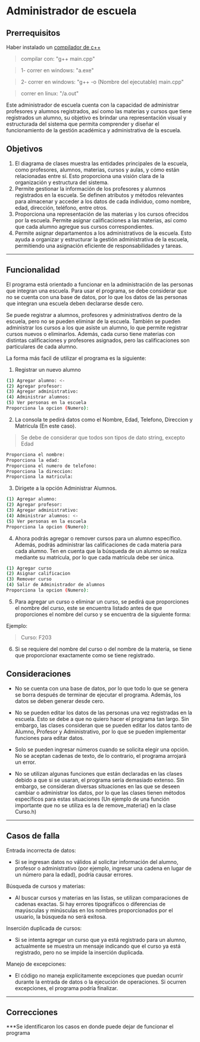 # Administrador de escuela
## Prerrequisitos
Haber instalado un [compilador de c++](https://sourceforge.net/projects/mingw/files/latest/download)

> compilar con: "g++ main.cpp"

> 1- correr en windows: "a.exe"

> 2- correr en windows: "g++ -o (Nombre del ejecutable) main.cpp"

> correr en linux: "/a.out"

Este administrador de escuela cuenta con la capacidad de administrar profesores y alumnos registrados, así como las materias y cursos que tiene registrados un alumno, su objetivo es brindar una representación visual y estructurada del sistema que permita comprender y diseñar el funcionamiento de la gestión académica y administrativa de la escuela.

## Objetivos

 1. El diagrama de clases muestra las entidades principales de la escuela, como profesores, alumnos, materias, cursos y aulas, y cómo están relacionadas entre sí. Esto proporciona una visión clara de la organización y estructura del sistema.
 2. Permite gestionar la información de los profesores y alumnos registrados en la escuela. Se definen atributos y métodos relevantes para almacenar y acceder a los datos de cada individuo, como nombre, edad, dirección, teléfono, entre otros.
 3. Proporciona una representación de las materias y los cursos ofrecidos por la escuela. Permite asignar calificaciones a las materias, así como que cada alumno agregue sus cursos correspondientes.
 4. Permite asignar departamentos a los administrativos de la escuela. Esto ayuda a organizar y estructurar la gestión administrativa de la escuela, permitiendo una asignación eficiente de responsabilidades y tareas.

***

## Funcionalidad

El programa está orientado a funcionar en la administración de las personas que integran una escuela. Para usar el programa, se debe considerar que no se cuenta con una base de datos, por lo que los datos de las personas que integran una escuela deben declararse desde cero.

Se puede registrar a alumnos, profesores y administrativos dentro de la escuela, pero no se pueden eliminar de la escuela. También se pueden administrar los cursos a los que asiste un alumno, lo que permite registrar cursos nuevos o eliminarlos. Además, cada curso tiene materias con distintas calificaciones y profesores asignados, pero las calificaciones son particulares de cada alumno.

La forma más facil de utilizar el programa es la siguiente:

 1. Registrar un nuevo alumno
 
```bash
(1) Agregar alumno: <-
(2) Agregar profesor:
(3) Agregar administrativo:
(4) Administrar alumnos:
(5) Ver personas en la escuela
Proporciona la opcion (Numero): 
```

 2. La consola te pedirá datos como el Nombre, Edad, Telefono, Direccion y Matricula (En este caso).

 > Se debe de considerar que todos son tipos de dato string, excepto Edad

 ```bash
 Proporciona el nombre:
 Proporciona la edad:
 Proporciona el numero de telefono:
 Proporciona la direccion:
 Proporciona la matricula:
```

 3. Dirigete a la opción Administrar Alumnos.

```bash
(1) Agregar alumno:
(2) Agregar profesor:
(3) Agregar administrativo:
(4) Administrar alumnos: <-
(5) Ver personas en la escuela
Proporciona la opcion (Numero):
```

 4. Ahora podrás agregar o remover cursos para un alumno específico. Además, podrás administrar las calificaciones de cada materia para cada alumno. Ten en cuenta que la búsqueda de un alumno se realiza mediante su matrícula, por lo que cada matrícula debe ser única.

 ```bash
 (1) Agregar curso
 (2) Asignar calificacion
 (3) Remover curso
 (4) Salir de Administrador de alumnos
 Proporciona la opcion (Numero):
```

5. Para agregar un curso o eliminar un curso, se pedirá que proporciones el nombre del curso, este se encuentra listado antes de que proporciones el nombre del curso y se encuentra de la siguiente forma:

Ejemplo:

> Curso: F203

6. Si se requiere del nombre del curso o del nombre de la materia, se tiene que proporcionar exactamente como se tiene registrado.

## Consideraciones

- No se cuenta con una base de datos, por lo que todo lo que se genera se borra después de terminar de ejecutar el programa. Además, los datos se deben generar desde cero.

- No se pueden editar los datos de las personas una vez registradas en la escuela. Esto se debe a que no quiero hacer el programa tan largo. Sin embargo, las clases consideran que se pueden editar los datos tanto de Alumno, Profesor y Administrativo, por lo que se pueden implementar funciones para editar datos.

- Solo se pueden ingresar números cuando se solicita elegir una opción. No se aceptan cadenas de texto, de lo contrario, el programa arrojará un error.

- No se utilizan algunas funciones que están declaradas en las clases debido a que si se usaran, el programa sería demasiado extenso. Sin embargo, se consideran diversas situaciones en las que se deseen cambiar o administrar los datos, por lo que las clases tienen métodos específicos para estas situaciones (Un ejemplo de una función importante que no se utiliza es la de remove_materia() en la clase Curso.h)

***

## Casos de falla

Entrada incorrecta de datos:

- Si se ingresan datos no válidos al solicitar información del alumno, profesor o administrativo (por ejemplo, ingresar una cadena en lugar de un número para la edad), podría causar errores.

Búsqueda de cursos y materias:

- Al buscar cursos y materias en las listas, se utilizan comparaciones de cadenas exactas. Si hay errores tipográficos o diferencias de mayúsculas y minúsculas en los nombres proporcionados por el usuario, la búsqueda no será exitosa.

Inserción duplicada de cursos:

- Si se intenta agregar un curso que ya está registrado para un alumno, actualmente se muestra un mensaje indicando que el curso ya está registrado, pero no se impide la inserción duplicada.

Manejo de excepciones:

- El código no maneja explícitamente excepciones que puedan ocurrir durante la entrada de datos o la ejecución de operaciones. Si ocurren excepciones, el programa podría finalizar.

***

## Correcciones

***Se identificaron los casos en donde puede dejar de funcionar el programa

